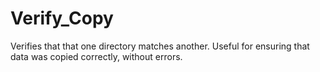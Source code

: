 # Verify_Copy

Verifies that that one directory matches another. Useful for ensuring that data was copied correctly, without errors.
